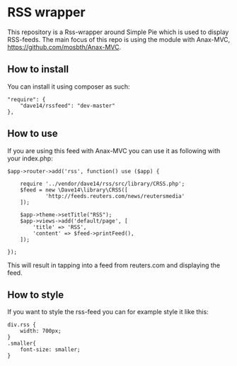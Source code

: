 RSS wrapper
==========
This repository is a Rss-wrapper around Simple Pie which is used to display RSS-feeds. The main focus of this repo is using the module with Anax-MVC,  https://github.com/mosbth/Anax-MVC.


How to install
-------------
You can install it using composer as such:
```
"require": {
    "dave14/rssfeed": "dev-master"
},
```
How to use
-----------------------
If you are using this feed with Anax-MVC you can use it as following with your index.php:
```
$app->router->add('rss', function() use ($app) {

    require '../vendor/dave14/rss/src/library/CRSS.php';
    $feed = new \Dave14\library\CRSS([
            'http://feeds.reuters.com/news/reutersmedia'
    ]);
    
    $app->theme->setTitle("RSS");    
    $app->views->add('default/page', [
        'title' => 'RSS',        
        'content' => $feed->printFeed(),
    ]);

});

```
This will result in tapping into a feed from reuters.com and displaying the feed.

How to style
---------------------------
If you want to style the rss-feed you can for example style it like this:
```
div.rss {
	width: 700px;
}
.smaller{
	font-size: smaller;
}
```


